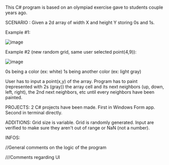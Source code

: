 This C# program is based on an olympiad exercise gave to students couple years ago.


SCENARIO :
Given a 2d array of width X and height Y storing 0s and 1s.

Example #1:

![image](https://user-images.githubusercontent.com/33300046/153735709-d00683d7-dd09-4abe-93ad-4c159993a071.png)

Example #2 (new random grid, same user selected point(4,9)):

![image](https://user-images.githubusercontent.com/33300046/153735864-545fe674-d38e-49db-9b14-264aa2f8d6d2.png)

0s being a color (ex: white)
1s being another color (ex: light gray)

User has to input a point(x,y) of the array. 
Program has to paint (represented with 2s (gray)) the array cell and its next neighbors (up, down, left, right),
the 2nd next neighbors, etc until every neighbors have been painted.


PROJECTS:
2 C# projects have been made.
First in Windows Form app.
Second in terminal directly.


ADDITIONS:
Grid size is variable.
Grid is randomly generated.
Input are verified to make sure they aren't out of range or NaN (not a number).


INFOS:

//General comments on the logic of the program

///Comments regarding UI 
